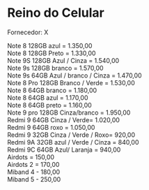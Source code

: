 # Reino do Celular
 Fornecedor: X

Note 8 128GB azul = 1.350,00  
Note 8 128GB Preto = 1.330,00  
Note 9S 128GB  Azul / Cinza  = 1.540,00  
Note 9s 128GB branco = 1.570,00  
Note 9s 64GB Azul / branco / Cinza = 1.470,00  
Note 8 Pro 128GB Branco / Verde  = 1.530,00  
Note 8 64GB branco = 1.180,00  
Note 8 64GB azul = 1.170,00  
Note 8 64GB preto = 1.160,00  
Note 9 pro 128GB Cinza/branco = 1.950,00  
Redmi 9 64GB Cinza / Verde= 1.020,00  
Redmi 9 64GB roxo = 1.050,00  
Redmi 9 32GB Cinza / Verde / Roxo= 920,00  
Redmi 9A 32GB azul / Verde / Cinza  = 840,00  
Redmi 9C 64GB Azul/ Laranja  = 940,00  
Airdots = 150,00  
Airdots 2 = 170,00  
Miband 4 - 180,00  
Miband 5 - 250,00  
